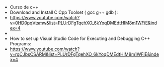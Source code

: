 * Curso de c++
* Download and Install C Cpp Toolset ( gcc g++ gdb ): 
* https://www.youtube.com/watch?v=0HD0pqVtsmw&list=PLUrDFgTqehXO_6kYoqDMEdtHIM8m1WFiE&index=4
* 
* How to set up Visual Studio Code for Executing and Debugging C++ Programs:
* https://www.youtube.com/watch?v=rgCJbsCSARM&list=PLUrDFgTqehXO_6kYoqDMEdtHIM8m1WFiE&index=4